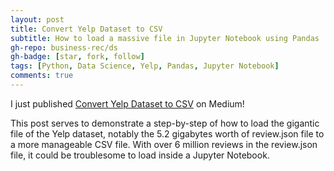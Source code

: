 ```yaml
---
layout: post
title: Convert Yelp Dataset to CSV
subtitle: How to load a massive file in Jupyter Notebook using Pandas
gh-repo: business-rec/ds
gh-badge: [star, fork, follow]
tags: [Python, Data Science, Yelp, Pandas, Jupyter Notebook]
comments: true
---
```

I just published [Convert Yelp Dataset to CSV](https://towardsdatascience.com/converting-yelp-dataset-to-csv-using-pandas-2a4c8f03bd88) on Medium! 

This post serves to demonstrate a step-by-step of how to load the gigantic file of the Yelp dataset, notably the 5.2 gigabytes worth of review.json file to a more manageable CSV file. With over 6 million reviews in the review.json file, it could be troublesome to load inside a Jupyter Notebook.
